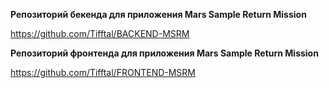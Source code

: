 **Репозиторий бекенда для приложения Mars Sample Return Mission**

https://github.com/Tifftal/BACKEND-MSRM


**Репозиторий фронтенда для приложения Mars Sample Return Mission**

https://github.com/Tifftal/FRONTEND-MSRM
